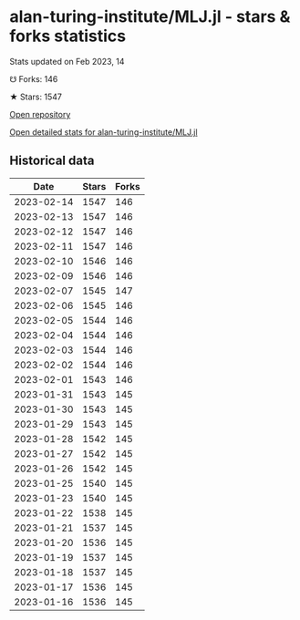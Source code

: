 # alan-turing-institute/MLJ.jl - stars & forks statistics

Stats updated on Feb 2023, 14

☋ Forks: 146

★ Stars: 1547

[Open repository](https://github.com/alan-turing-institute/MLJ.jl)

[Open detailed stats for alan-turing-institute/MLJ.jl](https://reviewgithub.com/rep/alan-turing-institute/MLJ.jl)

## Historical data
| Date | Stars | Forks |
|------|-------|-------|
| 2023-02-14 | 1547 | 146 | 
| 2023-02-13 | 1547 | 146 | 
| 2023-02-12 | 1547 | 146 | 
| 2023-02-11 | 1547 | 146 | 
| 2023-02-10 | 1546 | 146 | 
| 2023-02-09 | 1546 | 146 | 
| 2023-02-07 | 1545 | 147 | 
| 2023-02-06 | 1545 | 146 | 
| 2023-02-05 | 1544 | 146 | 
| 2023-02-04 | 1544 | 146 | 
| 2023-02-03 | 1544 | 146 | 
| 2023-02-02 | 1544 | 146 | 
| 2023-02-01 | 1543 | 146 | 
| 2023-01-31 | 1543 | 145 | 
| 2023-01-30 | 1543 | 145 | 
| 2023-01-29 | 1543 | 145 | 
| 2023-01-28 | 1542 | 145 | 
| 2023-01-27 | 1542 | 145 | 
| 2023-01-26 | 1542 | 145 | 
| 2023-01-25 | 1540 | 145 | 
| 2023-01-23 | 1540 | 145 | 
| 2023-01-22 | 1538 | 145 | 
| 2023-01-21 | 1537 | 145 | 
| 2023-01-20 | 1536 | 145 | 
| 2023-01-19 | 1537 | 145 | 
| 2023-01-18 | 1537 | 145 | 
| 2023-01-17 | 1536 | 145 | 
| 2023-01-16 | 1536 | 145 | 

